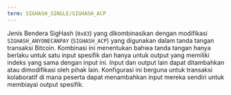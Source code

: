 ```yaml
---
term: SIGHASH_SINGLE/SIGHASH_ACP
---
```


Jenis Bendera SigHash (`0x83`) yang dikombinasikan dengan modifikasi `SIGHASH_ANYONECANPAY` (`SIGHASH_ACP`) yang digunakan dalam tanda tangan transaksi Bitcoin. Kombinasi ini menentukan bahwa tanda tangan hanya berlaku untuk satu input spesifik dan hanya untuk output yang memiliki indeks yang sama dengan input ini. Input dan output lain dapat ditambahkan atau dimodifikasi oleh pihak lain. Konfigurasi ini berguna untuk transaksi kolaboratif di mana peserta dapat menambahkan input mereka sendiri untuk membiayai output spesifik.